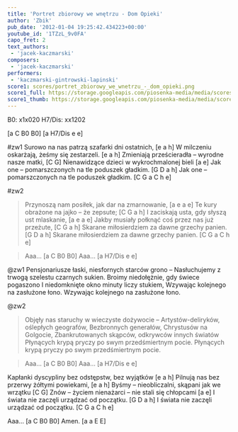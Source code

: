 ```yaml
---
title: 'Portret zbiorowy we wnętrzu - Dom Opieki'
author: 'Zbik'
pub_date: '2012-01-04 19:25:42.434223+00:00'
youtube_id: '1TZzL_9v0FA'
capo_fret: 2
text_authors:
 - 'jacek-kaczmarski'
composers:
 - 'jacek-kaczmarski'
performers:
 - 'kaczmarski-gintrowski-lapinski'
score1: scores/portret_zbiorowy_we_wnetrzu_-_dom_opieki.png
score1_full: https://storage.googleapis.com/piosenka-media/media/scores/portret_zbiorowy_we_wnetrzu_-_dom_opieki.png
score1_thumb: https://storage.googleapis.com/piosenka-media/media/scores/portret_zbiorowy_we_wnetrzu_-_dom_opieki.png.180x0_q85_upscale.jpg
---
```


B0: x1x020
H7/Dis: xx1202

[a C B0 B0]
[a H7/Dis e e]

#zw1
Surowo na nas patrzą szafarki dni ostatnich, [e a h]
W milczeniu oskarżają, żeśmy się zestarzeli. [e a h]
Zmieniają prześcieradła – wyrodne nasze matki, [C G]
Nienawidzące dzieci w wykrochmalonej bieli [a e]
Jak one – pomarszczonych na tle poduszek gładkim. [G D a h]
Jak one – pomarszczonych na tle poduszek gładkim. [C G a C h e]

#zw2
>Przynoszą nam posiłek, jak dar na zmarnowanie, [a e a e]
>Te kury obrażone na jajko – że zepsute; [C G a h]
>I zaciskają usta, gdy słyszą ust mlaskanie, [a e a e]
>Jakby musiały połknąć coś przez nas już przeżute, [C G a h]
>Skarane miłosierdziem za dawne grzechy panien. [G D a h]
>Skarane miłosierdziem za dawne grzechy panien. [C G a C h e]

>Aaa… [a C B0 B0]
>Aaa… [a H7/Dis e e]

@zw1
Pensjonariusze łaski, niesfornych starców grono –
Nasłuchujemy z trwogą szelestu czarnych sukien.
Broimy niedołężnie, gdy świece pogaszono
I niedomknięte okno minuty liczy stukiem,
Wzywając kolejnego na zasłużone łono.
Wzywając kolejnego na zasłużone łono.

@zw2
>Objęły nas staruchy w wieczyste dożywocie –
>Artystów-deliryków, oślepłych geografów,
>Bezbronnych generałów, Chrystusów na Golgocie,
>Zbankrutowanych skąpców, odkrywców innych światów
>Płynących krypą pryczy po swym przedśmiertnym pocie.
>Płynących krypą pryczy po swym przedśmiertnym pocie.

>Aaa… [a C B0 B0]
>Aaa… [a H7/Dis e e]

Kapłanki dyscypliny bez odstępstw, bez wyjątków [e a h]
Pilnują nas bez przerwy żółtymi powiekami, [e a h]
Byśmy – nieobliczalni, skąpani jak we wrzątku [C G]
Znów – życiem nienażarci – nie stali się chłopcami [a e]
I świata nie zaczęli urządzać od początku. [G D a h]
I świata nie zaczęli urządzać od początku. [C G a C h e]

Aaa… [a C B0 B0]
Amen. [a a E E]